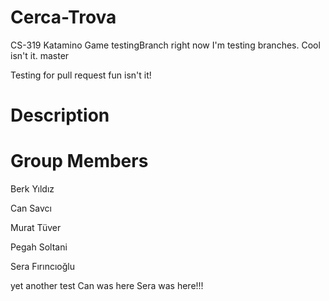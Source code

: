 # Cerca-Trova
CS-319 Katamino Game
testingBranch
right now I'm testing branches. Cool isn't it. master

Testing for pull request fun isn't it!

# Description 


# Group Members
  
   Berk Yıldız
   
   Can Savcı
   
   Murat Tüver 
   
   Pegah Soltani
   
   Sera Fırıncıoğlu



yet another test
Can was here
Sera was here!!!
